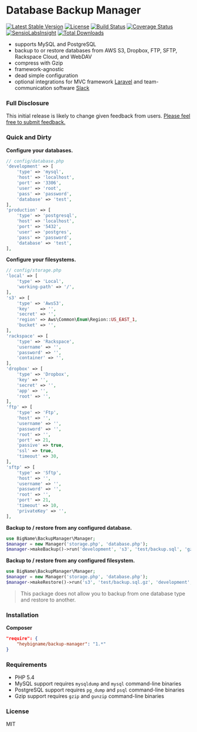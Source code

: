 # Database Backup Manager

[![Latest Stable Version](https://poser.pugx.org/mccool/database-backup/version.png)](https://packagist.org/packages/mccool/database-backup)
[![License](https://poser.pugx.org/mccool/database-backup/license.png)](https://packagist.org/packages/mccool/database-backup)
[![Build Status](https://travis-ci.org/heybigname/backup-manager.svg?branch=master)](https://travis-ci.org/heybigname/backup-manager)
[![Coverage Status](https://coveralls.io/repos/heybigname/backup-manager/badge.png?branch=master)](https://coveralls.io/r/heybigname/backup-manager?branch=master)
[![SensioLabsInsight](https://insight.sensiolabs.com/projects/5e507053-58d7-4cff-b757-4202b021f9b0/mini.png)](https://insight.sensiolabs.com/projects/5e507053-58d7-4cff-b757-4202b021f9b0)
[![Total Downloads](https://poser.pugx.org/mccool/database-backup/downloads.png)](https://packagist.org/packages/mccool/database-backup)

- supports MySQL and PostgreSQL
- backup to or restore databases from AWS S3, Dropbox, FTP, SFTP, Rackspace Cloud, and WebDAV
- compress with Gzip
- framework-agnostic
- dead simple configuration
- optional integrations for MVC framework [Laravel](http://laravel.com) and team-communication software [Slack](http://slack.com)

### Full Disclosure

This initial release is likely to change given feedback from users. [Please feel free to submit feedback.](https://github.com/heybigname/backup-manager/issues/new)

### Quick and Dirty

**Configure your databases.**

```php
// config/database.php
'development' => [
    'type' => 'mysql',
    'host' => 'localhost',
    'port' => '3306',
    'user' => 'root',
    'pass' => 'password',
    'database' => 'test',
],
'production' => [
    'type' => 'postgresql',
    'host' => 'localhost',
    'port' => '5432',
    'user' => 'postgres',
    'pass' => 'password',
    'database' => 'test',
],
```

**Configure your filesystems.**

```php
// config/storage.php
'local' => [
    'type' => 'Local',
    'working-path' => '/',
],
's3' => [
    'type' => 'AwsS3',
    'key'    => '',
    'secret' => '',
    'region' => Aws\Common\Enum\Region::US_EAST_1,
    'bucket' => '',
],
'rackspace' => [
    'type' => 'Rackspace',
    'username' => '',
    'password' => '',
    'container' => '',
],
'dropbox' => [
    'type' => 'Dropbox',
    'key' => '',
    'secret' => '',
    'app' => '',
    'root' => '',
],
'ftp' => [
    'type' => 'Ftp',
    'host' => '',
    'username' => '',
    'password' => '',
    'root' => '',
    'port' => 21,
    'passive' => true,
    'ssl' => true,
    'timeout' => 30,
],
'sftp' => [
    'type' => 'Sftp',
    'host' => '',
    'username' => '',
    'password' => '',
    'root' => '',
    'port' => 21,
    'timeout' => 10,
    'privateKey' => '',
],
```

**Backup to / restore from any configured database.**

```php
use BigName\BackupManager\Manager;
$manager = new Manager('storage.php', 'database.php');
$manager->makeBackup()->run('development', 's3', 'test/backup.sql', 'gzip');
```

**Backup to / restore from any configured filesystem.**

```php
use BigName\BackupManager\Manager;
$manager = new Manager('storage.php', 'database.php');
$manager->makeRestore()->run('s3', 'test/backup.sql.gz', 'development', 'gzip');
```

> This package does not allow you to backup from one database type and restore to another.

### Installation

**Composer**

```JSON
"require": {
    "heybigname/backup-manager": "1.*"
}
```

### Requirements

- PHP 5.4
- MySQL support requires `mysqldump` and `mysql` command-line binaries
- PostgreSQL support requires `pg_dump` and `psql` command-line binaries
- Gzip support requires `gzip` and `gunzip` command-line binaries

### License

MIT
